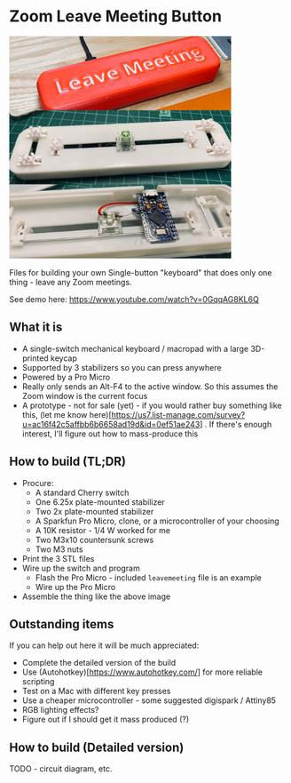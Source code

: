 # Zoom Leave Meeting Button

<img src="./images/switch.jpg?raw=true" width="400" height="400"/>

Files for building your own Single-button "keyboard" that does only one thing - leave any Zoom meetings.

See demo here: https://www.youtube.com/watch?v=0GqqAG8KL6Q

## What it is

* A single-switch mechanical keyboard / macropad with a large 3D-printed keycap
* Supported by 3 stabilizers so you can press anywhere
* Powered by a Pro Micro
* Really only sends an Alt-F4 to the active window. So this assumes the Zoom window is the current focus
* A prototype - not for sale (yet) - if you would rather buy something like this, (let me know here)[https://us7.list-manage.com/survey?u=ac16f42c5affbb6b6658ad19d&id=0ef51ae243] . If there's enough interest, I'll figure out how to mass-produce this

## How to build (TL;DR)

* Procure:
  * A standard Cherry switch
  * One 6.25x plate-mounted stabilizer
  * Two 2x plate-mounted stabilizer
  * A Sparkfun Pro Micro, clone, or a microcontroller of your choosing
  * A 10K resistor - 1/4 W worked for me
  * Two M3x10 countersunk screws
  * Two M3 nuts
* Print the 3 STL files
* Wire up the switch and program
  * Flash the Pro Micro - included `leavemeeting` file is an example
  * Wire up the Pro Micro
* Assemble the thing like the above image

## Outstanding items

If you can help out here it will be much appreciated:

* Complete the detailed version of the build
* Use (Autohotkey)[https://www.autohotkey.com/] for more reliable scripting
* Test on a Mac with different key presses
* Use a cheaper microcontroller - some suggested digispark / Attiny85
* RGB lighting effects?
* Figure out if I should get it mass produced (?)

## How to build (Detailed version)

TODO - circuit diagram, etc.

